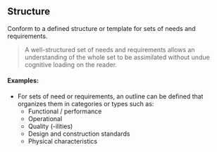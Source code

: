 ## Structure

Conform to a defined structure or template for sets of needs and requirements.

> A well-structured set of needs and requirements allows an understanding of the whole set to be assimilated without
undue cognitive loading on the reader.

#### Examples:

* For sets of need or requirements, an outline can be defined that organizes them in categories or types such as:
    * Functional / performance
    * Operational
    * Quality (-ilities)
    * Design and construction standards
    * Physical characteristics